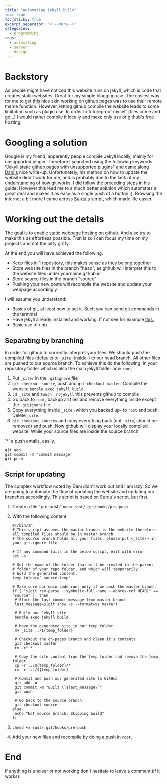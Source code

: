 ```yaml
---
title: "Automating jekyll build"
toc: true
toc_sticky: true
excerpt_separator: "<!--more-->"
categories:
  - programming
tags:
  - automating
  - server
  - design
---
```


# Backstory

As people might have noticed this website runs on jekyll, which is code that creates static websites. Great for my simple blogging use. The easiest way for me to get [this](https://mmistakes.github.io/minimal-mistakes/) nice skin working on github pages was to use their remote theme function. However, letting github compile the website leads to some limitation such as plugin use. In order to futureproof myself (files come and go...) I would rather compile it locally and make only use of github's free hosting. 

# Googling a solution

Google is my friend, apparently people compile Jekyll locally, mainly for unsupported plugin.  Therefore I searched using the following keywords "Jekyll static github pages with unsupported plugins" and came along [Dani's](https://tiefenauer.github.io/blog/gh-pages-plugins/) nice write-up. Unfortunately, his method on how to update the website didn't work for me, and is probably due to the lack of my understanding of how git works. I did follow the preceding steps in his guide.  However this lead me to a much better solution which automates a great deal and makes it as easy as a single push of a button ;).  Browsing the internet a bit more I came across [Surdu's](https://surdu.me/2020/02/04/jekyll-git-hook.html) script, which made life easier.

# Working out the details

The goal is to enable static webpage hosting on github. And also try to make this as effortless possible.  That is so I can focus my time on my projects and not the nitty gritty. 

At the end you will have achieved the following.

- Keep files in 1 repository, this makes sense as they belong together
- Store website files in the branch "head", as github will interpret this to the website files under yourname.github.io
- Store source files in the branch "source"
- Pushing your new posts will recompile the website and update your webpage accordingly

I will assume you understand: 

- Basics of git, at least how to set it. Such you can send git commands in the terminal
- Have jekyll already installed and working. If not see for example [this.](http://sgeos.github.io/jekyll/github/freebsd/2016/01/07/creating-a-jekyll-github-pages-blog-and-managing-it-with-freebsd.html)
- Basic use of unix 

## Separating by branching

In order for github to correctly interpret your files.  We should push the compiled files (defaults to `_site` -inside-) to our head branch. All other files are pushed to our source branch. To achieve this do the following. In your repository folder which is also the main jekyll folder now `root`,

1. Put `_site/` in the `.gitignore` file
2. `git checkout source`, push and `git checkout master`. Compile the website `bundle exec jekyll build`.
3. `cd _site` and `touch .nojekyll` this prevents github to compile
4. Go back to `root`, backup all files and remove everything inside except the `.gitignore` file. 
5. Copy everything inside `_site` -which you backed up- to `root` and push. Delete `_site`.
6. `git checkout sources` and copy everything back (not `_site`, should be removed) and push. Now github will display your locally compiled website. While your source files are inside the source branch.

'*' a push entails, easily,

```
git add .
git commit -m 'commit message'
git push
```



## Script for updating 

The complex workflow noted by Dani didn't work out and I am lazy. So we are going to automate the flow of updating the website and updating our branches accordingly. This script is based on Surdu's script, but first.

1. Create a file "pre-push" `nano root/.git/hooks/pre-push` 

2. With the following content

   ```
   #!/bin/sh
   # This script assumes the master branch is the website therefore all compiled files should be in master branch
   # the source branch holds all your files, please put <_site/> in your git.ignore file
   
   # If any command fails in the below script, exit with error
   set -e
   
   # Set the name of the folder that will be created in the parent
   # folder of your repo folder, and which will temporarily
   # hold the generated content.
   temp_folder="_source-temp"
   
   # Make sure our main code runs only if we push the master branch
   if [ "$(git rev-parse --symbolic-full-name --abbrev-ref HEAD)" == "source" ]; then
   	# Store the last commit message from master branch
   	last_message=$(git show -s --format=%s master)
   
   	# Build our Jekyll site
   	bundle exec jekyll build
   
   	# Move the generated site in our temp folder
   	mv _site ../${temp_folder}
   
   	# Checkout the gh-pages branch and clean it's contents
   	git checkout master
   	rm -rf *
   
   	# Copy the site content from the temp folder and remove the temp folder
   	cp -r ../${temp_folder}/* .
   	rm -rf ../${temp_folder}
   
   	# Commit and push our generated site to GitHub
   	git add -A
   	git commit -m "Built \`$last_message\`"
   	git push
   
   	# Go back to the source branch
   	git checkout source
   else
   	echo "Not source branch. Skipping build"
   fi
   
   ```

3. `chmod +x root/.git/hooks/pre-push`

4. Add your new files and recompile by doing a push in `root`.

# End

If anything is unclear or not working don't hesitate to leave a comment (if it works).